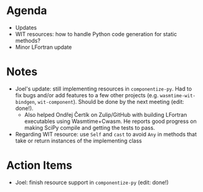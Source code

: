 # Agenda
- Updates
- WIT resources: how to handle Python code generation for static methods?
- Minor LFortran update

# Notes
- Joel's update: still implementing resources in `componentize-py`.  Had to fix bugs and/or add features to a few other projects (e.g. `wasmtime-wit-bindgen`, `wit-component`).  Should be done by the next meeting (edit: done!).
    - Also helped Ondřej Čertík on Zulip/GitHub with building LFortran executables using Wasmtime+Cwasm.  He reports good progress on making SciPy compile and getting the tests to pass.
- Regarding WIT resource: use `Self` and `cast` to avoid `Any` in methods that take or return instances of the implementing class


# Action Items
- Joel: finish resource support in `componentize-py` (edit: done!)
